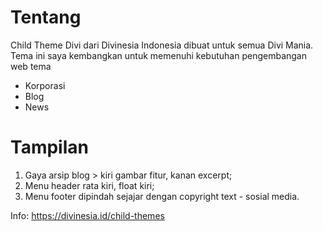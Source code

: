 # Tentang
Child Theme Divi dari Divinesia Indonesia dibuat untuk semua Divi Mania.
Tema ini saya kembangkan untuk memenuhi kebutuhan pengembangan web tema
- Korporasi
- Blog
- News

# Tampilan
1. Gaya arsip blog > kiri gambar fitur, kanan excerpt;
2. Menu header rata kiri, float kiri;
3. Menu footer dipindah sejajar dengan copyright text - sosial media.

Info: https://divinesia.id/child-themes
